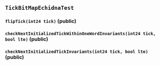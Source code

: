 ## `TickBitMapEchidnaTest`






### `flipTick(int24 tick)` (public)





### `checkNextInitializedTickWithinOneWordInvariants(int24 tick, bool lte)` (public)





### `checkNextInitializedTickInvariants(int24 tick, bool lte)` (public)






